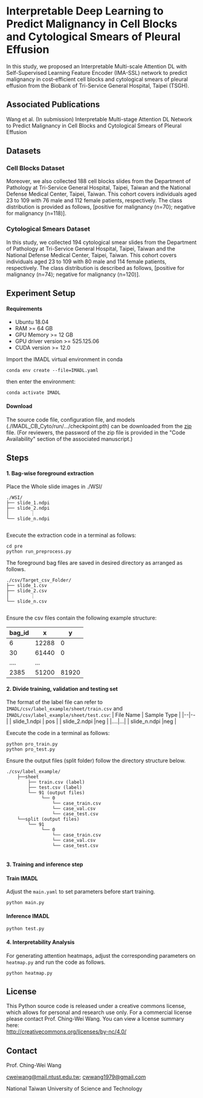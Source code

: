 # Interpretable Deep Learning to Predict Malignancy in Cell Blocks and Cytological Smears of Pleural Effusion
In this study, we proposed an Interpretable Multi-scale Attention DL with Self-Supervised Learning Feature Encoder (IMA-SSL) network to predict malignancy in cost-efficient cell blocks and cytological smears of pleural effusion from the Biobank of Tri-Service General Hospital, Taipei (TSGH). 


## Associated Publications
Wang et al. (In submission) Interpretable Multi-stage Attention DL Network to Predict Malignancy in Cell Blocks and Cytological Smears of Pleural Effusion

## Datasets


### Cell Blocks Dataset
Moreover, we also collected 188 cell blocks slides from the Department of Pathology at Tri-Service General Hospital, Taipei, Taiwan and the National Defense Medical Center, Taipei, Taiwan. This cohort covers individuals aged 23 to 109 with 76 male and 112 female patients, respectively. The class distribution is provided as follows, [positive for malignancy (n=70); negative for malignancy (n=118)].

### Cytological Smears Dataset
In this study, we collected 194 cytological smear slides from the Department of Pathology at Tri-Service General Hospital, Taipei, Taiwan and the National Defense Medical Center, Taipei, Taiwan. This cohort covers individuals aged 23 to 109 with 80 male and 114 female patients, respectively. The class distribution is described as follows, [positive for malignancy (n=74); negative for malignancy (n=120)]. 


## Experiment Setup

#### Requirements
- Ubuntu 18.04
- RAM >= 64 GB
- GPU Memory >= 12 GB
- GPU driver version >= 525.125.06
- CUDA version >= 12.0

Import the IMADL virtual environment in conda
```
conda env create --file=IMADL.yaml
```
then enter the environment:
```
conda activate IMADL
```

#### Download
The source code file, configuration file, and models (./IMADL_CB_Cyto/run/.../checkpoint.pth) can be downloaded from the [zip](https://drive.google.com/file/d/1RtQBxRdVIY8CDkdfrFVWWnc_10d8-i_i/view?usp=sharing) file. (For reviewers, the password of the zip file is provided in the "Code Availability" section of the associated manuscript.)

## Steps

#### 1. Bag-wise foreground extraction

Place the Whole slide images in ./WSI/
```
./WSI/
├── slide_1.ndpi
├── slide_2.ndpi
│        ⋮
└── slide_n.ndpi
  
```

Execute the extraction code in a terminal as follows:
```
cd pre
python run_preprocess.py
```

The foreground bag files are saved in desired directory as arranged as follows.
```
./csv/Target_csv_Folder/
├── slide_1.csv
├── slide_2.csv
│        ⋮
└── slide_n.csv
  
```
Ensure the csv files contain the following example structure:

| bag_id | x | y |
|--|--|--|
| 6 | 12288 |0 |
| 30 |61440 |0 |
|....|...|
| 2385 |51200 |81920 |
  
#### 2. Divide training, validation and testing set

The format of the label file can refer to `IMADL/csv/label_example/sheet/train.csv` and `IMADL/csv/label_example/sheet/test.csv`:
| File Name | Sample Type |
|--|--|
| slide_1.ndpi | pos |
| slide_2.ndpi |neg  |
|....|...|
| slide_n.ndpi |neg |

Execute the code in a terminal as follows:
```
python pro_train.py
python pro_test.py
```

Ensure the output files (split folder) follow the directory structure below.

```
./csv/label_example/
    ├──sheet
        ├── train.csv (label)
        ├── test.csv (label)
        └── 91 (output files)
             └── 0
                 └── case_train.csv
                 └── case_val.csv
                 └── case_test.csv
    └──split (output files)
        └── 91
             └── 0
                 └── case_train.csv
                 └── case_val.csv
                 └── case_test.csv
    
```


#### 3. Training and inference step

#### Train IMADL
Adjust the `main.yaml` to set parameters before start training.
```
python main.py
```


#### Inference IMADL
```
python test.py
```



#### 4. Interpretability Analysis
For generating attention heatmaps, adjust the corresponding parameters on `heatmap.py` and run the code as follows.
```
python heatmap.py
```


## License
This Python source code is released under a creative commons license, which allows for personal and research use only. For a commercial license please contact Prof. Ching-Wei Wang. You can view a license summary here:  
http://creativecommons.org/licenses/by-nc/4.0/


## Contact
Prof. Ching-Wei Wang  
  
cweiwang@mail.ntust.edu.tw; cwwang1979@gmail.com  
  
National Taiwan University of Science and Technology

